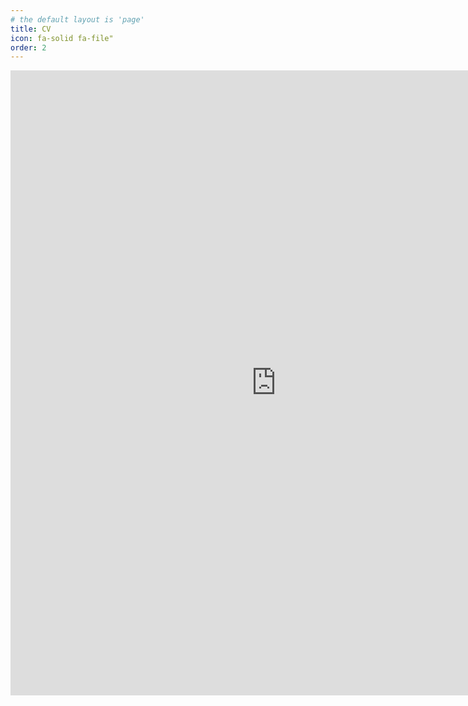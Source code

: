 ```yaml
---
# the default layout is 'page'
title: CV
icon: fa-solid fa-file"
order: 2
---
```


<!-- [Download CV as PDF](https://usu-my.sharepoint.com/:w:/g/personal/a02271983_aggies_usu_edu/EVgBTv9blDpFs68LVX-BN_oBpdPwXIicNU8No-ttQjjJcA?e=WudbCY) -->

<!-- <iframe src="https://usu-my.sharepoint.com/:b:/g/personal/a02271983_aggies_usu_edu/ES_5b5ChLZRKnIyvG3SgtXMBH3TNupai0k1EvlF13iz7Pg?e=XwCcdZ" width="850" height="1000" frameborder="0" scrolling="no" allowfullscreen title="Nikita_Fedik_CV.pdf"></iframe> -->

<iframe src="https://usu-my.sharepoint.com/personal/a02271983_aggies_usu_edu/_layouts/15/embed.aspx?UniqueId=906ff92f-2da1-4a94-9c8c-af1b74a0b573" width="850" height="1000" frameborder="0" scrolling="no" allowfullscreen title="Nikita_Fedik_CV.pdf"></iframe>